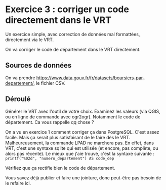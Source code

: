# Exercice 3 : corriger un code directement dans le VRT
Un exercice simple, avec correction de données mal formattées, directement via le VRT.

On va corriger le code de département dans le VRT directement.

## Sources de données
On va prendre https://www.data.gouv.fr/fr/datasets/boursiers-par-departement/, le fichier CSV.


## Déroulé
Générer le VRT avec l'outil de votre choix. Examinez les valeurs (via QGIS, ou en ligne de commande avec ogr2ogr). Notamment le code de département. Ca vous rappelle qq chose ?

On a vu en exercice 1 comment corriger ça dans PostgreSQL. C'est assez facile. Mais ça serait plus satisfaisant de le faire dès le VRT. Malheureusement, la commande LPAD ne marchera pas. En effet, dans VRT, c'est une syntaxe sqlite qui est utilisée (et encore, pas complète, ou alors pas récente).
Le mieux que j'aie trouvé, c'est la syntaxe suivante : `printf("%02d", "numero_departement") AS code_dep`

Vérifiez que ça rectifie bien le code de département.


Vous savez déjà publier et faire une jointure, donc peut-être pas besoin de le refaire ici.